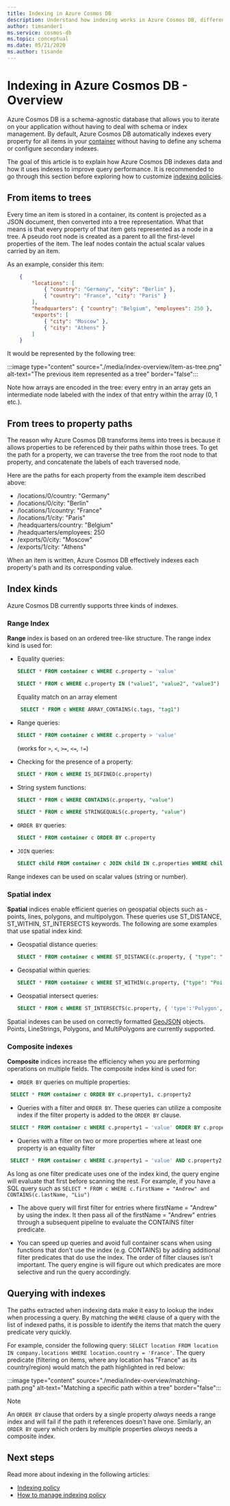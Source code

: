 ```yaml
---
title: Indexing in Azure Cosmos DB 
description: Understand how indexing works in Azure Cosmos DB, different kinds of indexes such as Range, Spatial, composite indexes supported. 
author: timsander1
ms.service: cosmos-db
ms.topic: conceptual
ms.date: 05/21/2020
ms.author: tisande
---
```


# Indexing in Azure Cosmos DB - Overview

Azure Cosmos DB is a schema-agnostic database that allows you to iterate on your application without having to deal with schema or index management. By default, Azure Cosmos DB automatically indexes every property for all items in your [container](databases-containers-items.md#azure-cosmos-containers) without having to define any schema or configure secondary indexes.

The goal of this article is to explain how Azure Cosmos DB indexes data and how it uses indexes to improve query performance. It is recommended to go through this section before exploring how to customize [indexing policies](index-policy.md).

## From items to trees

Every time an item is stored in a container, its content is projected as a JSON document, then converted into a tree representation. What that means is that every property of that item gets represented as a node in a tree. A pseudo root node is created as a parent to all the first-level properties of the item. The leaf nodes contain the actual scalar values carried by an item.

As an example, consider this item:

```json
    {
        "locations": [
            { "country": "Germany", "city": "Berlin" },
            { "country": "France", "city": "Paris" }
        ],
        "headquarters": { "country": "Belgium", "employees": 250 },
        "exports": [
            { "city": "Moscow" },
            { "city": "Athens" }
        ]
    }
```

It would be represented by the following tree:

:::image type="content" source="./media/index-overview/item-as-tree.png" alt-text="The previous item represented as a tree" border="false":::

Note how arrays are encoded in the tree: every entry in an array gets an intermediate node labeled with the index of that entry within the array (0, 1 etc.).

## From trees to property paths

The reason why Azure Cosmos DB transforms items into trees is because it allows properties to be referenced by their paths within those trees. To get the path for a property, we can traverse the tree from the root node to that property, and concatenate the labels of each traversed node.

Here are the paths for each property from the example item described above:

- /locations/0/country: "Germany"
- /locations/0/city: "Berlin"
- /locations/1/country: "France"
- /locations/1/city: "Paris"
- /headquarters/country: "Belgium"
- /headquarters/employees: 250
- /exports/0/city: "Moscow"
- /exports/1/city: "Athens"

When an item is written, Azure Cosmos DB effectively indexes each property's path and its corresponding value.

## Index kinds

Azure Cosmos DB currently supports three kinds of indexes.

### Range Index

**Range** index is based on an ordered tree-like structure. The range index kind is used for:

- Equality queries:

    ```sql
   SELECT * FROM container c WHERE c.property = 'value'
   ```

   ```sql
   SELECT * FROM c WHERE c.property IN ("value1", "value2", "value3")
   ```

   Equality match on an array element
   ```sql
    SELECT * FROM c WHERE ARRAY_CONTAINS(c.tags, "tag1")
    ```

- Range queries:

   ```sql
   SELECT * FROM container c WHERE c.property > 'value'
   ```
  (works for `>`, `<`, `>=`, `<=`, `!=`)

- Checking for the presence of a property:

   ```sql
   SELECT * FROM c WHERE IS_DEFINED(c.property)
   ```

- String system functions:

   ```sql
   SELECT * FROM c WHERE CONTAINS(c.property, "value")
   ```

   ```sql
   SELECT * FROM c WHERE STRINGEQUALS(c.property, "value")
   ```

- `ORDER BY` queries:

   ```sql
   SELECT * FROM container c ORDER BY c.property
   ```

- `JOIN` queries:

   ```sql
   SELECT child FROM container c JOIN child IN c.properties WHERE child = 'value'
   ```

Range indexes can be used on scalar values (string or number).

### Spatial index

**Spatial** indices enable efficient queries on geospatial objects such as - points, lines, polygons, and multipolygon. These queries use ST_DISTANCE, ST_WITHIN, ST_INTERSECTS keywords. The following are some examples that use spatial index kind:

- Geospatial distance queries:

   ```sql
   SELECT * FROM container c WHERE ST_DISTANCE(c.property, { "type": "Point", "coordinates": [0.0, 10.0] }) < 40
   ```

- Geospatial within queries:

   ```sql
   SELECT * FROM container c WHERE ST_WITHIN(c.property, {"type": "Point", "coordinates": [0.0, 10.0] } })
   ```

- Geospatial intersect queries:

   ```sql
   SELECT * FROM c WHERE ST_INTERSECTS(c.property, { 'type':'Polygon', 'coordinates': [[ [31.8, -5], [32, -5], [31.8, -5] ]]  })  
   ```

Spatial indexes can be used on correctly formatted [GeoJSON](geospatial.md) objects. Points, LineStrings, Polygons, and MultiPolygons are currently supported.

### Composite indexes

**Composite** indices increase the efficiency when you are performing operations on multiple fields. The composite index kind is used for:

- `ORDER BY` queries on multiple properties:

```sql
 SELECT * FROM container c ORDER BY c.property1, c.property2
```

- Queries with a filter and `ORDER BY`. These queries can utilize a composite index if the filter property is added to the `ORDER BY` clause.

```sql
 SELECT * FROM container c WHERE c.property1 = 'value' ORDER BY c.property1, c.property2
```

- Queries with a filter on two or more properties where at least one property is an equality filter

```sql
 SELECT * FROM container c WHERE c.property1 = 'value' AND c.property2 > 'value'
```

As long as one filter predicate uses one of the index kind, the query engine will evaluate that first before scanning the rest. For example, if you have a SQL query such as `SELECT * FROM c WHERE c.firstName = "Andrew" and CONTAINS(c.lastName, "Liu")`

* The above query will first filter for entries where firstName = "Andrew" by using the index. It then pass all of the firstName = "Andrew" entries through a subsequent pipeline to evaluate the CONTAINS filter predicate.

* You can speed up queries and avoid full container scans when using functions that don't use the index (e.g. CONTAINS) by adding additional filter predicates that do use the index. The order of filter clauses isn't important. The query engine is will figure out which predicates are more selective and run the query accordingly.


## Querying with indexes

The paths extracted when indexing data make it easy to lookup the index when processing a query. By matching the `WHERE` clause of a query with the list of indexed paths, it is possible to identify the items that match the query predicate very quickly.

For example, consider the following query: `SELECT location FROM location IN company.locations WHERE location.country = 'France'`. The query predicate (filtering on items, where any location has "France" as its country/region) would match the path highlighted in red below:

:::image type="content" source="./media/index-overview/matching-path.png" alt-text="Matching a specific path within a tree" border="false":::

> [!NOTE]
> An `ORDER BY` clause that orders by a single property *always* needs a range index and will fail if the path it references doesn't have one. Similarly, an `ORDER BY` query which orders by multiple properties *always* needs a composite index.

## Next steps

Read more about indexing in the following articles:

- [Indexing policy](index-policy.md)
- [How to manage indexing policy](how-to-manage-indexing-policy.md)
